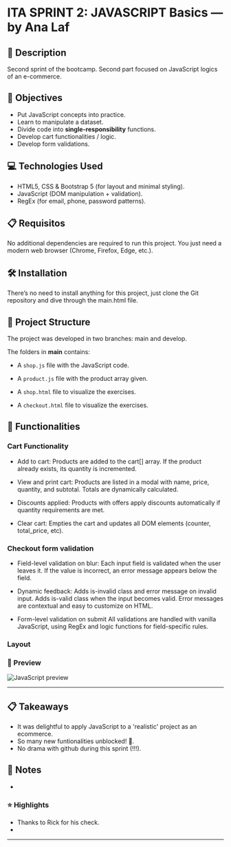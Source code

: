 # ITA SPRINT 2: JAVASCRIPT Basics — by Ana Laf

## 📄 Description
Second sprint of the bootcamp. Second part focused on JavaScript logics of an e-commerce.




## 🎯 Objectives

- Put JavaScript concepts into practice.
- Learn to manipulate a dataset.
- Divide code into **single-responsibility** functions.
- Develop cart functionalities / logic.
- Develop form validations.





## 💻 Technologies Used

- HTML5, CSS & Bootstrap 5 (for layout and minimal styling).
- JavaScript (DOM manipulation + validation).
- RegEx (for email, phone, password patterns).



## 📋 Requisitos

No additional dependencies are required to run this project. You just need a modern web browser (Chrome, Firefox, Edge, etc.).



## 🛠 Installation

There’s no need to install anything for this project, just clone the Git repository and dive through the main.html file.




## 📁 Project Structure
The project was developed in two branches: main and develop.

The folders in **main** contains:
- A `shop.js` file with the JavaScript code.
- A `product.js` file with the product array given.

- A `shop.html` file to visualize the exercises.
- A `checkout.html` file to visualize the exercises.



## 🔮  Functionalities

### Cart Functionality
- Add to cart:
Products are added to the cart[] array.
If the product already exists, its quantity is incremented.

- View and print cart:
Products are listed in a modal with name, price, quantity, and subtotal.
Totals are dynamically calculated.

- Discounts applied:
Products with offers apply discounts automatically if quantity requirements are met.

- Clear cart:
Empties the cart and updates all DOM elements (counter, total_price, etc).


### Checkout form validation
- Field-level validation on blur:
Each input field is validated when the user leaves it. If the value is incorrect, an error message appears below the field.

- Dynamic feedback:
Adds is-invalid class and error message on invalid input.
Adds is-valid class when the input becomes valid.
Error messages are contextual and easy to customize on HTML.

- Form-level validation on submit
All validations are handled with vanilla JavaScript, using RegEx and logic functions for field-specific rules.


### Layout




### 📸  Preview

![JavaScript preview](preview.gif)



---

## 📋 Takeaways
- It was delightful to apply JavaScript to a 'realistic' project as an ecommerce.
- So many new funtionalities unblocked! 🤩.
- No drama with github during this sprint (!!!).




## 💬 Notes
- 




### ⭐ Highlights

- Thanks to Rick for his check.
- 

---